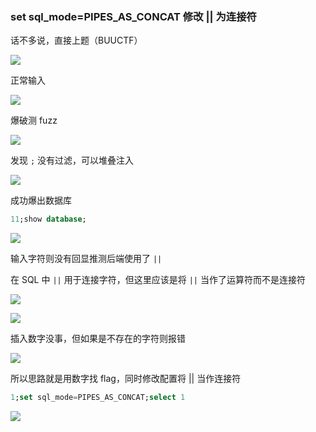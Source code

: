 ### set sql_mode=PIPES_AS_CONCAT 修改 || 为连接符

话不多说，直接上题（BUUCTF）

![](https://pic1.imgdb.cn/item/682af51d58cb8da5c8fc1af7.jpg)

正常输入

![](https://pic1.imgdb.cn/item/682af53158cb8da5c8fc1b86.jpg)

爆破测 fuzz

![](https://pic1.imgdb.cn/item/682af54258cb8da5c8fc1b94.jpg)

发现 `;` 没有过滤，可以堆叠注入

![](https://pic1.imgdb.cn/item/682af55d58cb8da5c8fc1cc1.jpg)

成功爆出数据库

```sql
11;show database;
```

![](https://pic1.imgdb.cn/item/682af58358cb8da5c8fc1d1e.jpg)

输入字符则没有回显推测后端使用了 `||`

在 SQL 中 `||` 用于连接字符，但这里应该是将 `||` 当作了运算符而不是连接符

![](https://pic1.imgdb.cn/item/682af8bc58cb8da5c8fc26b6.jpg)

![](https://pic1.imgdb.cn/item/682af69058cb8da5c8fc2165.jpg)

插入数字没事，但如果是不存在的字符则报错

![](https://pic1.imgdb.cn/item/682af90358cb8da5c8fc2721.jpg)

所以思路就是用数字找 flag，同时修改配置将 || 当作连接符

```sql
1;set sql_mode=PIPES_AS_CONCAT;select 1
```

![](https://pic1.imgdb.cn/item/682af99058cb8da5c8fc27ca.jpg)